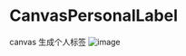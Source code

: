 # CanvasPersonalLabel
canvas 生成个人标签
![image](https://github.com/ouxuwen/CanvasPersonalLabel/screen.png)

